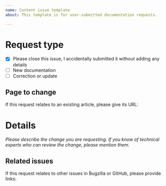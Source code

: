 ```yaml
---
name: Content issue template
about: This template is for user-submitted documentation requests.

---
```


# Request type
- [x] Please close this issue, I accidentally submitted it without adding any details
- [ ] New documentation
- [ ] Correction or update

## Page to change
If this request relates to an existing article, please give its URL:


# Details
*Please describe the change you are requesting. If you know of technical experts who can review the change, please mention them.*


## Related issues
If this request relates to other issues in Bugzilla or GitHub, please provide links:

